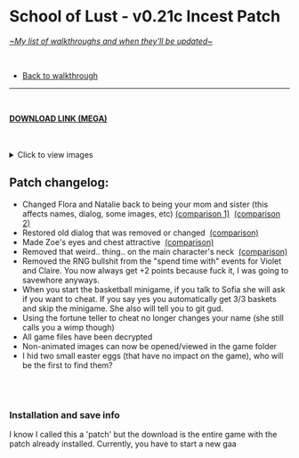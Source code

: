 # School of Lust - v0.21c Incest Patch
[*\~My list of walkthroughs and when they'll be updated\~*](https://www.patreon.com/maimlain)

<br>

- [Back to walkthrough](https://github.com/maim-lain/schooloflust/blob/master/walkthrough.md)  
 
---

<br>

[**DOWNLOAD LINK (MEGA)**](https://mega.nz/#!KbwxiJzS!lB2GzrMvQ8xicCyF12iAhmbMYMW2LC0eDkbAVxrDXiI)  

<br>
<br> 
 
<details>
<summary>Click to view images</summary><p>
![8voeJD.png](https://i.lensdump.com/i/8voeJD.png)
</p></details>

## Patch changelog:
- Changed Flora and Natalie back to being your mom and sister (this affects names, dialog, some images, etc) [(comparison 1)](https://i.lensdump.com/i/8voMRM.png) &nbsp;[(comparison 2)](https://i.lensdump.com/i/8voneq.png)
- Restored old dialog that was removed or changed &nbsp;[(comparison)](https://i.lensdump.com/i/8vovyA.png)
- Made Zoe's eyes and chest attractive &nbsp;[(comparison)](https://i.lensdump.com/i/8voeJD.png)
- Removed that weird.. thing.. on the main character's neck &nbsp;[(comparison)](https://i.lensdump.com/i/8voS80.png)
- Removed the RNG bullshit from the "spend time with" events for Violet and Claire. You now always get +2 points because fuck it, I was going to savewhore anyways.
- When you start the basketball minigame, if you talk to Sofia she will ask if you want to cheat. If you say yes you automatically get 3/3 baskets and skip the minigame. She also will tell you to git gud.
- Using the fortune teller to cheat no longer changes your name (she still calls you a wimp though)
- All game files have been decrypted
- Non-animated images can now be opened/viewed in the game folder
- I hid two small easter eggs (that have no impact on the game), who will be the first to find them?

<br>
<br>

### Installation and save info
I know I called this a 'patch' but the download is the entire game with the patch already installed.
Currently, you have to start a new gaa

<!---

<br>
<br>

---

<br>
<br>

**Requirements:**  
- v0.20e **only**
- Game MUST be enigma unpacked (decrypted). Using it on v0.20e when it's still encrypted won't work.

<br>

**Bugs:**  
There's 2 or 3 minor bugs I could fix but I won't have a chance to fix them unless I get time to update the patch for v0.21.
- I forgot to enable the new 'Flora (mother)' intro image
- A couple times Scarlett will incorrectly call Flora Mom
- This isn't my bug but one of the character's art has a visual annoyance so if I update the patch I'll fix it then


### **Installation:**  
- **You NEED to back up your original game folder because the patch overwrites files**
- Extract the folder in the zip file to the copy of your game folder
- Run Incest_Patch.bat from the www folder in your game directory

<br>
<br>

### **Converting Saves**:  
If you want to use your old saves with the incest patch they need to be converted first. If for some reason you no longer want to play with the incest patch, you can convert your saves back so they'll work with the unpatched game. In the instructions below if I say 'game folder', that means your patched game folder.

- In your game folder go to ```/www/saves``` (preferably delete all file# saves except the one you wish to convert)
- Click on the editor download link and download and extract the save editor
- Open ```index.html``` inside the editor folder to bring up the tab and with it open your most recent save file
- Select all the text and copy it into ```/www/saves/save.txt``` and save then close it
- Open ```Save Converter``` and select an option
- Open ```save.txt``` and select all the text and copy it
- Delete all the text in the RPGM Save Editor html tab, paste the new text, and click 'save' to download your converted save
- Put the converted save in your save folder
- (For the previous step if you converted your save back to normal also copy (only copy, no need to convert) ```config.rpgsave``` and ```global.rpgsave``` from your patched game save folder back to your unpatched game save folder as well)

--->
